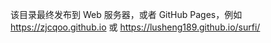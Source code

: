 该目录最终发布到 Web 服务器，或者 GitHub Pages，例如 https://zjcqoo.github.io  或  https://lusheng189.github.io/surfi/
